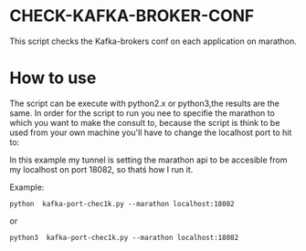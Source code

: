 # CHECK-KAFKA-BROKER-CONF
This script checks the Kafka-brokers conf on each application on marathon.

# How to use
The script can be execute with python2.x or python3,the results are the same.
In order for the script to run you nee to specifie the marathon to which you want to make the consult to,
because the script is think to be used from your own machine you'll have to change the localhost port to hit to:

In this example my tunnel is setting the marathon api to be accesible from my localhost on port 18082, so thatś how I run it.

Example:
```
python  kafka-port-chec1k.py --marathon localhost:18082
```

or

```
python3  kafka-port-chec1k.py --marathon localhost:18082
```

